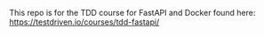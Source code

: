 This repo is for the TDD course for FastAPI and Docker found here: https://testdriven.io/courses/tdd-fastapi/
